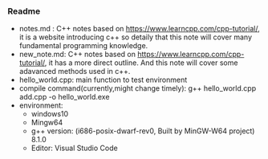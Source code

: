 ### Readme

+ notes.md : C++ notes based on https://www.learncpp.com/cpp-tutorial/, it is a website introducing c++ so detaily that this note will cover many fundamental programming knowledge.
+ new_note.md: C++ notes based on https://www.learncpp.com/cpp-tutorial/, it has a more direct outline. And this note will cover some adavanced methods used in c++.
+ hello_world.cpp: main function to test environment
+ compile command(currently,might change timely): g++ hello_world.cpp add.cpp -o hello_world.exe
+ environment: 
    + windows10
    + Mingw64
    + g++ version: (i686-posix-dwarf-rev0, Built by MinGW-W64 project) 8.1.0
    + Editor: Visual Studio Code
